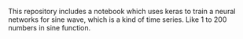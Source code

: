 This repository includes a notebook which uses keras to train a neural networks for sine wave, which is a kind of time series. Like 1 to 200 numbers in sine function.
